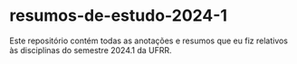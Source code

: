 # resumos-de-estudo-2024-1
Este repositório contém todas as anotações e resumos que eu fiz relativos às disciplinas do semestre 2024.1 da UFRR.
